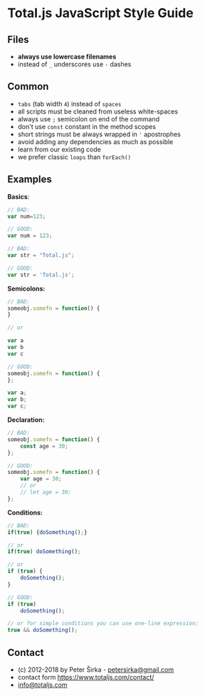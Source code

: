 # Total.js JavaScript Style Guide

## Files

- __always use lowercase filenames__
- instead of `_` underscores use `-` dashes

## Common

- `tabs` (tab width `4`) instead of `spaces`
- all scripts must be cleaned from useless white-spaces
- always use `;` semicolon on end of the command
- don't use `const` constant in the method scopes
- short strings must be always wrapped in `'` apostrophes
- avoid adding any dependencies as much as possible
- learn from our existing code
- we prefer classic `loops` than `forEach()`

## Examples

__Basics__:

```javascript
// BAD:
var num=123;

// GOOD:
var num = 123;

// BAD:
var str = "Total.js";

// GOOD:
var str = 'Total.js';
```

__Semicolons:__

```javascript
// BAD:
someobj.somefn = function() {
}

// or

var a
var b
var c

// GOOD:
someobj.somefn = function() {
};

var a;
var b;
var c;
```

__Declaration:__

```javascript
// BAD:
someobj.somefn = function() {
    const age = 30;
};

// GOOD:
someobj.somefn = function() {
    var age = 30;
    // or
    // let age = 30;
};
````

__Conditions:__

```javascript
// BAD:
if(true) {doSomething();}

// or
if(true) doSomething();

// or
if (true) {
    doSomething();
}

// GOOD:
if (true)
	doSomething();

// or for simple conditions you can use one-line expression:
true && doSomething();
````

## Contact

- (c) 2012-2018 by Peter Širka - <petersirka@gmail.com>
- contact form <https://www.totaljs.com/contact/>
- <info@totaljs.com>